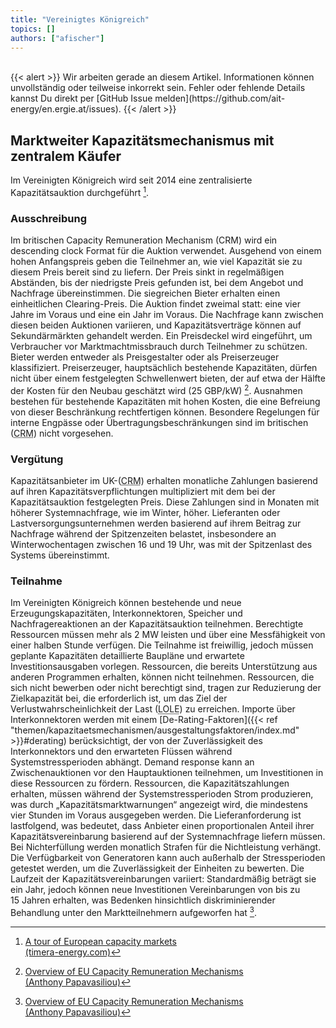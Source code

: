 ```yaml
---
title: "Vereinigtes Königreich"
topics: []
authors: ["afischer"]
---
```


<br>
{{< alert >}}
Wir arbeiten gerade an diesem Artikel. Informationen können unvollständig oder teilweise inkorrekt sein. Fehler oder fehlende Details kannst Du direkt per [GitHub Issue melden](https://github.com/ait-energy/en.ergie.at/issues).
{{< /alert >}}

## Marktweiter Kapazitätsmechanismus mit zentralem Käufer

Im Vereinigten Königreich wird seit 2014 eine zentralisierte Kapazitätsauktion durchgeführt [^Timera].

### Ausschreibung

Im britischen Capacity Remuneration Mechanism (CRM) wird ein descending clock Format für die Auktion verwendet. Ausgehend von einem hohen Anfangspreis geben die Teilnehmer an, wie viel Kapazität sie zu diesem Preis bereit sind zu liefern. Der Preis sinkt in regelmäßigen Abständen, bis der niedrigste Preis gefunden ist, bei dem Angebot und Nachfrage übereinstimmen. Die siegreichen Bieter erhalten einen einheitlichen Clearing-Preis. Die Auktion findet zweimal statt: eine vier Jahre im Voraus und eine ein Jahr im Voraus. Die Nachfrage kann zwischen diesen beiden Auktionen variieren, und Kapazitätsverträge können auf Sekundärmärkten gehandelt werden. Ein Preisdeckel wird eingeführt, um Verbraucher vor Marktmachtmissbrauch durch Teilnehmer zu schützen. Bieter werden entweder als Preisgestalter oder als Preiserzeuger klassifiziert. Preiserzeuger, hauptsächlich bestehende Kapazitäten, dürfen nicht über einem festgelegten Schwellenwert bieten, der auf etwa der Hälfte der Kosten für den Neubau geschätzt wird (25&nbsp;GBP/kW) [^1]. Ausnahmen bestehen für bestehende Kapazitäten mit hohen Kosten, die eine Befreiung von dieser Beschränkung rechtfertigen können. Besondere Regelungen für interne Engpässe oder Übertragungsbeschränkungen sind im britischen (<abbr title="Capacity Remuneration Mechamism (Kapazitätsmechanismus)">CRM</abbr>) nicht vorgesehen.

### Vergütung

Kapazitätsanbieter im UK-(<abbr title="Capacity Remuneration Mechamism (Kapazitätsmechanismus)">CRM</abbr>) erhalten monatliche Zahlungen basierend auf ihren Kapazitätsverpflichtungen multipliziert mit dem bei der Kapazitätsauktion festgelegten Preis. Diese Zahlungen sind in Monaten mit höherer Systemnachfrage, wie im Winter, höher. Lieferanten oder Lastversorgungsunternehmen werden basierend auf ihrem Beitrag zur Nachfrage während der Spitzenzeiten belastet, insbesondere an Winterwochentagen zwischen 16 und 19&nbsp;Uhr, was mit der Spitzenlast des Systems übereinstimmt.

### Teilnahme

Im Vereinigten Königreich können bestehende und neue Erzeugungskapazitäten, Interkonnektoren, Speicher und Nachfragereaktionen an der Kapazitätsauktion teilnehmen. Berechtigte Ressourcen müssen mehr als 2&nbsp;MW leisten und über eine Messfähigkeit von einer halben Stunde verfügen. Die Teilnahme ist freiwillig, jedoch müssen geplante Kapazitäten detaillierte Baupläne und erwartete Investitionsausgaben vorlegen. Ressourcen, die bereits Unterstützung aus anderen Programmen erhalten, können nicht teilnehmen. Ressourcen, die sich nicht bewerben oder nicht berechtigt sind, tragen zur Reduzierung der Zielkapazität bei, die erforderlich ist, um das Ziel der Verlustwahrscheinlichkeit der Last (<abbr title="Loss of Load Expectation">LOLE</abbr>) zu erreichen. Importe über Interkonnektoren werden mit einem [De-Rating-Faktoren]({{< ref "themen/kapazitaetsmechanismen/ausgestaltungsfaktoren/index.md" >}}#derating) berücksichtigt, der von der Zuverlässigkeit des Interkonnektors und den erwarteten Flüssen während Systemstressperioden abhängt. Demand response kann an Zwischenauktionen vor den Hauptauktionen teilnehmen, um Investitionen in diese Ressourcen zu fördern. Ressourcen, die Kapazitätszahlungen erhalten, müssen während der Systemstressperioden Strom produzieren, was durch „Kapazitätsmarktwarnungen“ angezeigt wird, die mindestens vier Stunden im Voraus ausgegeben werden. Die Lieferanforderung ist lastfolgend, was bedeutet, dass Anbieter einen proportionalen Anteil ihrer Kapazitätsvereinbarung basierend auf der Systemnachfrage liefern müssen. Bei Nichterfüllung werden monatlich Strafen für die Nichtleistung verhängt. Die Verfügbarkeit von Generatoren kann auch außerhalb der Stressperioden getestet werden, um die Zuverlässigkeit der Einheiten zu bewerten. Die Laufzeit der Kapazitätsvereinbarungen variiert: Standardmäßig beträgt sie ein Jahr, jedoch können neue Investitionen Vereinbarungen von bis zu 15&nbsp;Jahren erhalten, was Bedenken hinsichtlich diskriminierender Behandlung unter den Marktteilnehmern aufgeworfen hat [^1].

<!-- Fußnoten -->
[^1]: [Overview of EU Capacity Remuneration Mechanisms<br>(Anthony Papavasiliou)](https://www.raaey.gr/energeia/wp-content/uploads/2021/05/Report-I-CRM-final.pdf)

[^Timera]: [A tour of European capacity markets<br>(timera-energy.com)](https://timera-energy.com/blog/a-tour-of-european-capacity-markets/)
